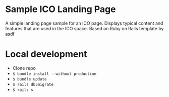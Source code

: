 # Sample ICO Landing Page

A simple landing page sample for an ICO page. Displays typical content and features
that are used in the ICO space. Based on Ruby on Rails template by asdf

# Local development

- Clone repo
- ```$ bundle install --without production```
- ```$ bundle update```
- ```$ rails db:migrate```
- ```$ rails s```
